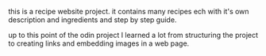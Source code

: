 this is a recipe website project. it contains many recipes ech with it's own description and ingredients and step by step guide.

up to this point of the odin project I learned a lot from structuring the project to creating links and embedding images in a web page.